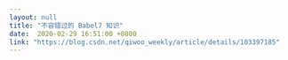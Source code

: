 ```yaml
---
layout: null
title: "不容错过的 Babel7 知识"
date:  2020-02-29 16:51:00 +0800
link: "https://blog.csdn.net/qiwoo_weekly/article/details/103397185"
---
```

